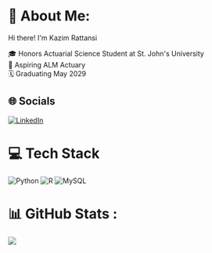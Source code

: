 # 📁 About Me:
Hi there! I'm Kazim Rattansi

🎓 Honors Actuarial Science Student at St. John's University <br>
🧮 Aspiring ALM Actuary <br>
🗓️ Graduating May 2029 <br>

## 🌐 Socials
[![LinkedIn](https://img.shields.io/badge/LinkedIn-%230077B5.svg?logo=linkedin&logoColor=white)](https://linkedin.com/in/kazimrattansi) 

# 💻 Tech Stack
![Python](https://img.shields.io/badge/python-3670A0?style=for-the-badge&logo=python&logoColor=ffdd54) ![R](https://img.shields.io/badge/r-%23276DC3.svg?style=for-the-badge&logo=r&logoColor=white) ![MySQL](https://img.shields.io/badge/mysql-%2300f.svg?style=for-the-badge&logo=mysql&logoColor=white)

# 📊 GitHub Stats :
![](https://github-readme-stats.vercel.app/api/top-langs/?username=krattansi&theme=react&hide_border=false&include_all_commits=false&count_private=false&layout=compact)
